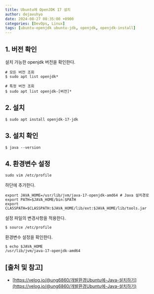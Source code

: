 ```yaml
---
title: Ubuntu에 OpenJDK 17 설치
author: dejavuhyo
date: 2024-08-27 08:35:00 +0900
categories: [DevOps, Linux]
tags: [ubuntu-openjdk ubuntu-jdk, openjdk, openjdk-install]
---
```


## 1. 버전 확인
설치 가능한 openjdk 버전을 확인한다.

```shell
# 모든 버전 조회
$ sudo apt list openjdk*

# 특정 버전 조회
$ sudo apt list openjdk-[버전]*
```

## 2. 설치

```shell
$ sudo apt install openjdk-17-jdk
```

## 3. 설치 확인

```shell
$ java --version
```

## 4. 환경변수 설정

```shell
sudo vim /etc/profile
```

하단에 추가한다.

```text
export JAVA_HOME=/usr/lib/jvm/java-17-openjdk-amd64 # Java 설치경로
export PATH=$JAVA_HOME/bin:$PATH
export CLASSPATH=$CLASSPATH:$JAVA_HOME/lib/ext:$JAVA_HOME/lib/tools.jar
```

설정 파일의 변경사항을 적용한다.

```shell
$ source /etc/profile
```

환경변수 설정을 확인한다.

```shell
$ echo $JAVA_HOME
/usr/lib/jvm/java-17-openjdk-amd64
```

## [출처 및 참고]
* [https://velog.io/@ung6860/개발환경Ubuntu에-Java-설치하기](https://velog.io/@ung6860/개발환경Ubuntu에-Java-설치하기)
